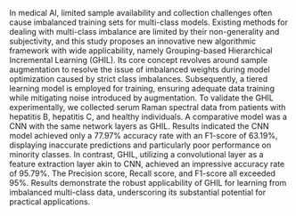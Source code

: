 In medical AI, limited sample availability and collection challenges often cause imbalanced training sets for multi-class models. Existing methods for dealing with multi-class imbalance are limited by their non-generality and subjectivity, and this study proposes an innovative new algorithmic framework with wide applicability, namely Grouping-based Hierarchical Incremental Learning (GHIL). Its core concept revolves around sample augmentation to resolve the issue of imbalanced weights during model optimization caused by strict class imbalances. Subsequently, a tiered learning model is employed for training, ensuring adequate data training while mitigating noise introduced by augmentation. To validate the GHIL experimentally, we collected serum Raman spectral data from patients with hepatitis B, hepatitis C, and healthy individuals. A comparative model was a CNN with the same network layers as GHIL. Results indicated the CNN model achieved only a 77.97% accuracy rate with an F1-score of 63.19%, displaying inaccurate predictions and particularly poor performance on minority classes. In contrast, GHIL, utilizing a convolutional layer as a feature extraction layer akin to CNN, achieved an impressive accuracy rate of 95.79%. The Precision score, Recall score, and F1-score all exceeded 95%. Results demonstrate the robust applicability of GHIL for learning from imbalanced multi-class data, underscoring its substantial potential for practical applications. 
